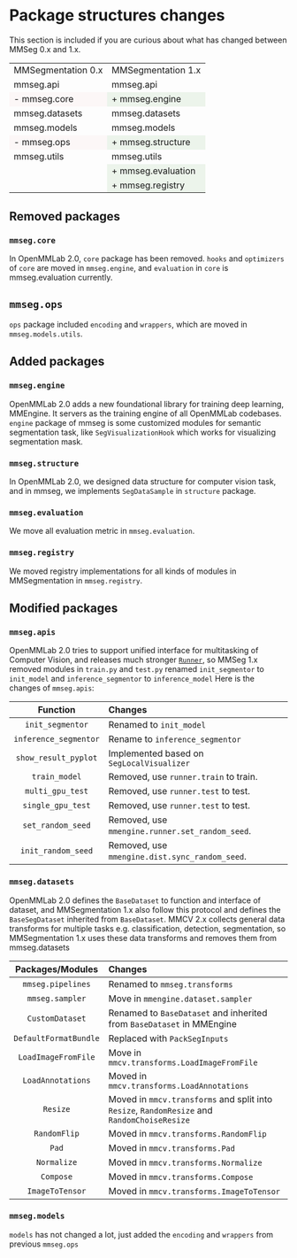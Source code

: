# Package structures changes

This section is included if you are curious about what has changed between MMSeg 0.x and 1.x.

<table>
<tr>
<td>MMSegmentation 0.x</td>
<td>MMSegmentation 1.x</td>
</tr>
<tr>
<td>mmseg.api</td>
<td>mmseg.api</td>
</tr>
<tr>
<td bgcolor=#fcf7f7>- mmseg.core</td>
<td bgcolor=#ecf4eb>+ mmseg.engine</td>
</tr>
<tr>
<td>mmseg.datasets</td>
<td>mmseg.datasets</td>
</tr>
<tr>
<td>mmseg.models</td>
<td>mmseg.models</td>
</tr>
<tr>
<td bgcolor=#fcf7f7>- mmseg.ops</td>
<td bgcolor=#ecf4eb>+ mmseg.structure</td>
</tr>
<tr>
<td>mmseg.utils</td>
<td>mmseg.utils</td>
</tr>
<tr>
<td></td>
<td bgcolor=#ecf4eb>+ mmseg.evaluation</td>
</tr>
<tr>
<td></td>
<td bgcolor=#ecf4eb>+ mmseg.registry</td>
<tr>
</table>

## Removed packages

### `mmseg.core`

In OpenMMLab 2.0, `core` package has been removed. `hooks` and `optimizers` of `core` are moved in `mmseg.engine`, and `evaluation` in `core` is mmseg.evaluation currently.

## `mmseg.ops`

`ops` package included `encoding` and `wrappers`, which are moved in `mmseg.models.utils`.

## Added packages

### `mmseg.engine`

OpenMMLab 2.0 adds a new foundational library for training deep learning, MMEngine. It servers as the training engine of all OpenMMLab codebases.
`engine` package of mmseg is some customized modules for semantic segmentation task, like `SegVisualizationHook` which works for visualizing segmentation mask.

### `mmseg.structure`

In OpenMMLab 2.0, we designed data structure for computer vision task, and in mmseg, we implements `SegDataSample` in `structure` package.

### `mmseg.evaluation`

We move all evaluation metric in `mmseg.evaluation`.

### `mmseg.registry`

We moved registry implementations for all kinds of modules in MMSegmentation in `mmseg.registry`.

## Modified packages

### `mmseg.apis`

OpenMMLab 2.0 tries to support unified interface for multitasking of Computer Vision,
and releases much stronger [`Runner`](https://github.com/open-mmlab/mmengine/blob/main/docs/en/design/runner.md),
so MMSeg 1.x removed modules in `train.py` and `test.py` renamed `init_segmentor` to `init_model` and `inference_segmentor` to `inference_model`
Here is the changes of `mmseg.apis`:

|       Function        | Changes                                         |
| :-------------------: | :---------------------------------------------- |
|   `init_segmentor`    | Renamed to `init_model`                         |
| `inference_segmentor` | Rename to `inference_segmentor`                 |
| `show_result_pyplot`  | Implemented based on `SegLocalVisualizer`       |
|     `train_model`     | Removed, use `runner.train` to train.           |
|   `multi_gpu_test`    | Removed, use `runner.test` to test.             |
|   `single_gpu_test`   | Removed, use `runner.test` to test.             |
|   `set_random_seed`   | Removed, use `mmengine.runner.set_random_seed`. |
|  `init_random_seed`   | Removed, use `mmengine.dist.sync_random_seed`.  |

### `mmseg.datasets`

OpenMMLab 2.0 defines the `BaseDataset` to function and interface of dataset, and MMSegmentation 1.x also follow this protocol and defines the `BaseSegDataset` inherited from `BaseDataset`. MMCV 2.x collects general data transforms for multiple tasks e.g. classification, detection, segmentation, so MMSegmentation 1.x uses these data transforms and removes them from mmseg.datasets

|   Packages/Modules    | Changes                                                                                     |
| :-------------------: | :------------------------------------------------------------------------------------------ |
|   `mmseg.pipelines`   | Renamed to `mmseg.transforms`                                                               |
|    `mmseg.sampler`    | Move in `mmengine.dataset.sampler`                                                          |
|    `CustomDataset`    | Renamed to `BaseDataset` and inherited from `BaseDataset` in MMEngine                       |
| `DefaultFormatBundle` | Replaced with `PackSegInputs`                                                               |
|  `LoadImageFromFile`  | Move in `mmcv.transforms.LoadImageFromFile`                                                 |
|   `LoadAnnotations`   | Moved in `mmcv.transforms.LoadAnnotations`                                                  |
|       `Resize`        | Moved in `mmcv.transforms` and split into `Resize`, `RandomResize` and `RandomChoiseResize` |
|     `RandomFlip`      | Moved in `mmcv.transforms.RandomFlip`                                                       |
|         `Pad`         | Moved in `mmcv.transforms.Pad`                                                              |
|      `Normalize`      | Moved in `mmcv.transforms.Normalize`                                                        |
|       `Compose`       | Moved in `mmcv.transforms.Compose`                                                          |
|    `ImageToTensor`    | Moved in `mmcv.transforms.ImageToTensor`                                                    |

### `mmseg.models`

`models` has not changed a lot, just added the `encoding` and `wrappers` from previous `mmseg.ops`
